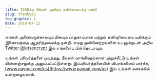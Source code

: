 ```yaml
---
title: ISRGக்கு நீங்கள் அளித்த நன்கொடைக்கு நன்றி
slug: thankyou
top_graphic: 2
date: 2018-04-12
---
```


எங்கள் அனைவருக்காகவும் மிகவும் பாதுகாப்பான மற்றும் தனியுரிமையை மதிக்கும் இணையத்தை ஆதரித்தமைக்கு நன்றி. எமது முன்னேற்றங்களை உடனுக்குடன் அறிய [Twitter @letsencrypt](https://twitter.com/letsencrypt) இல் எங்களைப் பின்தொடரவும்.

உங்கள் பரிவர்த்தனை முடிந்தது, நீங்கள் வாங்கியதற்கான பற்றுச்சீட்டு உங்கள் மின்னஞ்சலுக்கு அனுப்பப்பட்டுள்ளது. இப்பரிவர்த்தனையின் விபரங்களைப் பார்க்க, [www.paypal.com/us](https://www.paypal.com/us) இல் உங்கள் கணக்கில் உள்நுழையலாம்.
